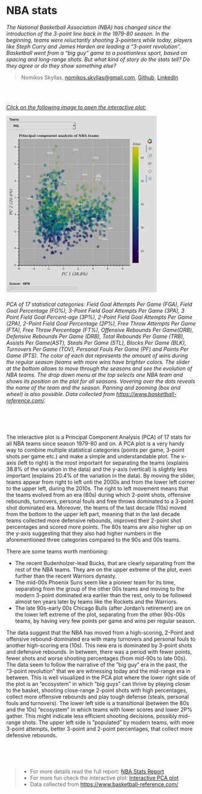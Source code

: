 # NBA stats 

*The National Basketball Association (NBA) has changed since the introduction of the 3-point line back in the 1979-80 season. In the beginning, teams were reluctantly shooting 3-pointers while today, players like Steph Curry and James Harden are leading a “3-point revolution”. Basketball went from a “big guy” game to a positionless sport, based on spacing and long-range shots. But what kind of story do the stats tell? Do they agree or do they show something else?*

> Nomikos Skyllas, nomikos.skyllas@gmail.com, [Github](https://github.com/NSkyllas/NBA_stats), [LinkedIn](https://www.linkedin.com/in/nomikos-skyllas/)  

<br/>
<br/>

[*Click on the following image to open the interactive plot:*](https://nskyllas.github.io/NBA_Bokeh/)

[![Interactive plot](/img/Screenshot.png)](https://nskyllas.github.io/NBA_Bokeh/)
###### PCA of 17 statistical categories: Field Goal Attempts Per Game (FGA), Field Goal Percentage (FG%), 3-Point Field Goal Attempts Per Game (3PA), 3 Point Field Goal Percent-age (3P%), 2-Point Field Goal Attempts Per Game (2PA), 2-Point Field Goal Percentage (2P%), Free Throw Attempts Per Game (FTA), Free Throw Percentage (FT%), Offensive Rebounds Per Game(ORB), Defensive Rebounds Per Game (DRB), Total Rebounds Per Game (TRB), Assists Per Game(AST), Steals Per Game (STL), Blocks Per Game (BLK), Turnovers Per Game (TOV), Personal Fouls Per Game (PF) and Points Per Game (PTS). The color of each dot represents the amount of wins during the regular season (teams with more wins have brighter colors. The slider at the bottom allows to move through the seasons and see the evolution of NBA teams. The drop down menu at the top selects one NBA team and shows its position on the plot for all seasons. Vovering over the dots reveals the name of the team and the season. Panning and zooming (box and wheel) is also possible. Data collected from https://www.basketball-reference.com/.

<br/>
<br/>

The interactive plot is a Principal Component Analysis (PCA) of 17 stats for all NBA teams since season 1979-80 and on. A PCA plot is a very handy way to combine multiple statistical categories (points per game, 3-point shots per game etc.) and make a simple and understandable plot. The x-axis (left to right) is the most important for separating the teams (explains 38.8% of the variation in the data) and the y-axis (vertical) is slightly less important (explains 20.4% of the variation in the data). By moving the slider, teams appear from right to left unti the 2000s and from the lower left corner to the upper left, during the 2010s.  The right to left movement means that the teams evolved from an era (80s) during which 2-point shots, offensive rebounds, turnovers, personal fouls and free throws dominated to a 3-point shot dominated era. Moreover, the teams of the last decade (10s) moved from the bottom to the upper left part, meaning that in the last decade teams collected more defensive rebounds, improved their 2-point shot percentages and scored more points. The 80s teams are also higher up on the y-axis suggesting that they also had higher numbers in the aforementioned three categories compared to the 90s and 00s teams.

There are some teams worth mentioning:
- The recent Budenholzer-lead Bucks, that are clearly separating from the rest of the NBA teams. They are on the upper extreme of the plot, even further than the recent Warriors dynasty.
- The mid-00s Phoenix Suns seem like a pioneer team for its time, separating from the group of the other 00s teams and moving to the modern 3-point dominated era earlier than the rest, only to be followed almost ten years later by teams like the Rockets and the Warriors.
- The late 90s-early 00s Chicago Bulls (after Jordan’s retirement) are on the lower left extreme of the plot, separating from the other 90s-00s teams, by having very few points per game and wins per regular season.

The data suggest that the NBA has moved from a high-scoring, 2-Point and offensive rebound-dominated era with many turnovers and personal fouls to another high-scoring era (10s). This new era is dominated by 3-point shots and defensive rebounds. In between, there was a period with fewer points, fewer shots and worse shooting percentages (from mid-90s to late 00s). The data seem to follow the narrative of the ”big guy” era in the past, the ”3-point revolution” that we are witnessing today and the mid-range era in between. This is well visualized in the PCA plot where the lower right side of the plot is an ”ecosystem” in which ”big guys” can thrive by playing closer to the basket, shooting close-range 2-point shots with high percentages, collect more offensive rebounds and play tough defense (steals, personal fouls and turnovers). The lower left side is a transitional (between the 80s and the 10s) ”ecosystem” in which teams with lower scores and lower 2P% gather. This might indicate less efficient shooting decisions, possibly mid-range shots. The upper left side is ”populated” by modern teams, with more 3-point attempts, better 3-point and 2-point percentages, that collect more defensive rebounds.

<br/>
<br/>
<br/>

> - For more details read the full report: [NBA Stats Report](NBA_stats_report.pdf)
> - For more fun check the interactive plot: [Interactive PCA plot](https://nskyllas.github.io/NBA_Bokeh/)
> - Data collected from https://www.basketball-reference.com/

